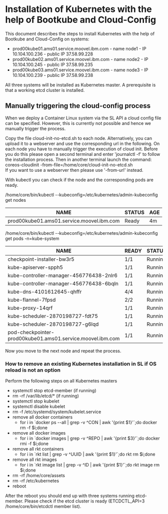 # Installation of Kubernetes with the help of Bootkube and Cloud-Config

This document describes the steps to install Kubernetes with the help of Bootkube and Cloud-Config on systems:

* prod00kube01.ams01.service.moovel.ibm.com - name node1 - IP 10.104.100.236 - public IP 37.58.99.228
* prod00kube02.ams01.service.moovel.ibm.com - name node2 - IP 10.104.100.245 - public IP 37.58.99.235
* prod00kube03.ams01.service.moovel.ibm.com - name node3 - IP 10.104.100.239 - public IP 37.58.99.238

All three systems will be installed as Kubernetes master. A prerequisite is that a working etcd cluster is installed.

## Manually triggering the cloud-config process

When we deploy a Container Linux system via the SL API a cloud config file can be specified. However, this is currently not possible and hence we manually trigger the process.

Copy the file cloud-init-no-etcd.sh to each node. Alternatively, you can upload it to a webserver and use the corresponding url in the following. On each node you have to manually trigger the execution of cloud init. Before you do this please open a second terminal and enter 'journalctl -f' to follow the installation process. Then in another terminal launch the command:  
coreos-cloudinit -from-file=/home/core/cloud-init-no-etcd.sh  
If you want to use a webserver then please use '-from-url' instead.

With kubectl you can check if the node and the corresponding pods are ready.

/home/core/bin/kubectl --kubeconfig=/etc/kubernetes/admin-kubeconfig get nodes

NAME |                                        STATUS |   AGE  
--- | --- | ---
prod00kube01.ams01.service.moovel.ibm.com |  Ready |    4m  

/home/core/bin/kubectl --kubeconfig=/etc/kubernetes/admin-kubeconfig get pods -n=kube-system 

NAME | READY | STATUS | RESTARTS | AGE  
---- | ----- | ------ | -------- | ---
checkpoint-installer-bw3r5 | 1/1 | Running | 0 | 6m  
kube-apiserver-spph5 | 1/1 |       Running |  3  |        6m  
kube-controller-manager-456776438-2nlr6  |                    1/1  |     Running |  0  |        6m  
kube-controller-manager-456776438-6bqln  |                    1/1  |     Running |  0  |        6m  
kube-dns-4101612645-qhffr                |                    4/4  |     Running |  0  |        6m  
kube-flannel-7fpsd                       |                    2/2  |     Running |  1  |        6m  
kube-proxy-14qrf                         |                    1/1  |     Running |  0  |        6m  
kube-scheduler-2870198727-fdt75          |                    1/1  |     Running |  0  |        6m  
kube-scheduler-2870198727-g6lqd          |                    1/1  |     Running |  0  |        6m  
pod-checkpointer-prod00kube01.ams01.service.moovel.ibm.com |  1/1  |     Running |  0  |        6m  

Now you move to the next node and repeat the process.

### How to remove an existing Kubernetes installation in SL if OS reload is not an option

Perform the following steps on all Kubernetes masters

* systemctl stop etcd-member (if running) 
* rm -rf /var/lib/etcd/\*  (if running)
* systemctl stop kubelet  
* systemctl disable kubelet
* rm -f /etc/systemd/system/kubelet.service
* remove all docker containers
    * for i in \`docker ps --all | grep -v \^CON | awk '{print $1}'\`;do docker rm -f $i;done  
* remove all docker images
    * for i in \`docker images | grep -v \^REPO | awk '{print $3}'\`;do docker rmi -f $i;done  
* remove all rkt containers
    * for i in \`rkt list | grep -v \^UUID | awk '{print $1}'\`;do rkt rm $i;done
* remove all rkt images
    *  for i in \`rkt image list | grep -v \^ID | awk '{print $1}'\`;do rkt image rm $i;done
* rm -rf /home/core/assets
* rm -rf /etc/kubernetes
* reboot

After the reboot you should end up with three systems running etcd-member. Please check if the etcd cluster is ready (ETCDCTL_API=3 /home/core/bin/etcdctl member list).

